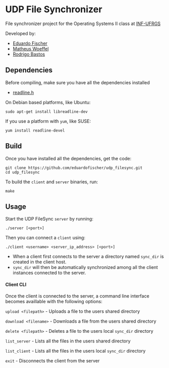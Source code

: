 
# UDP File Synchronizer
File synchronizer project for the Operating Systems II class at [INF-UFRGS](http://www.inf.ufrgs.br/site/)

Developed by:
 - [Eduardo Fischer](https://github.com/eduardofischer/)
 - [Matheus Woeffel](https://github.com/MatheusWoeffel/)
 - [Rodrigo Bastos](https://github.com/ropbastos/)

## Dependencies
Before compiling, make sure you have all the dependencies installed

 - [readline.h](http://man7.org/linux/man-pages/man3/readline.3.html)

On Debian based platforms, like Ubuntu:
```
sudo apt-get install libreadline-dev 
```
If you use a platform with `yum`, like SUSE:
```
yum install readline-devel
```

## Build
Once you have installed all the dependencies, get the code:

```
git clone https://github.com/eduardofischer/udp_filesync.git
cd udp_filesync
```
To build the `client` and `server` binaries, run:
```
make
```
## Usage

Start the UDP FileSync `server` by running:
```
./server [<port>]
```
Then you can connect a `client` using:
```
./client <username> <server_ip_address> [<port>]
```
- When a client first connects to the server a directory named `sync_dir` is created in the client host.
- `sync_dir` will then be automatically synchronized among all the client instances connected to the server.

#### Client CLI
Once the client is connected to the server, a command line interface becomes availlable with the following options:

 `upload <filepath>`  - Uploads a file to the users shared directory
 
 `download <filename>`  - Downloads a file from the users shared directory
 
 `delete <filepath>`  - Deletes a file to the users local `sync_dir` directory
 
 `list_server`  - Lists all the files in the users shared directory
 
 `list_client`  - Lists all the files in the users local `sync_dir` directory
 
 `exit`  - Disconnects the client from the server